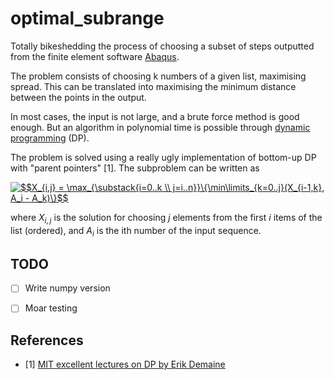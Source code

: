 # optimal_subrange

Totally bikeshedding the process of choosing a subset of 
steps outputted from the finite element software [Abaqus](https://www.3ds.com/products-services/simulia/products/abaqus/abaquscae/).

The problem consists of choosing k numbers of a given list, maximising spread. This can be translated into maximising the minimum distance between the points in the output. 

In most cases, the input is not large, and a brute force method is good enough. But an algorithm in polynomial time is possible through [dynamic programming](https://en.wikipedia.org/wiki/Dynamic_programming) (DP).

The problem is solved using a really ugly implementation of bottom-up DP with "parent pointers" [1]. The subproblem can be written as

<a href="https://www.codecogs.com/eqnedit.php?latex=$$X_{i,j}&space;=&space;\max_{\substack{i=0..k&space;\\&space;j=i..n}}\{\min\limits_{k=0..j}(X_{i-1,k},&space;A_i&space;-&space;A_k)\}$$" target="_blank"><img src="https://latex.codecogs.com/gif.latex?$$X_{i,j}&space;=&space;\max_{\substack{i=0..k&space;\\&space;j=i..n}}\{\min\limits_{k=0..j}(X_{i-1,k},&space;A_i&space;-&space;A_k)\}$$" title="$$X_{i,j} = \max_{\substack{i=0..k \\ j=i..n}}\{\min\limits_{k=0..j}(X_{i-1,k}, A_i - A_k)\}$$" /></a>

where $X_{i,j}$ is the solution for choosing $j$ elements from the first $i$ items of the list (ordered), and $A_i$ is the ith number of the input sequence.

## TODO
 - [ ] Write numpy version
 - [ ] Moar testing


## References
 - [1] [MIT excellent lectures on DP by Erik Demaine](https://ocw.mit.edu/courses/electrical-engineering-and-computer-science/6-006-introduction-to-algorithms-fall-2011/lecture-videos/lecture-19-dynamic-programming-i-fibonacci-shortest-paths/)
